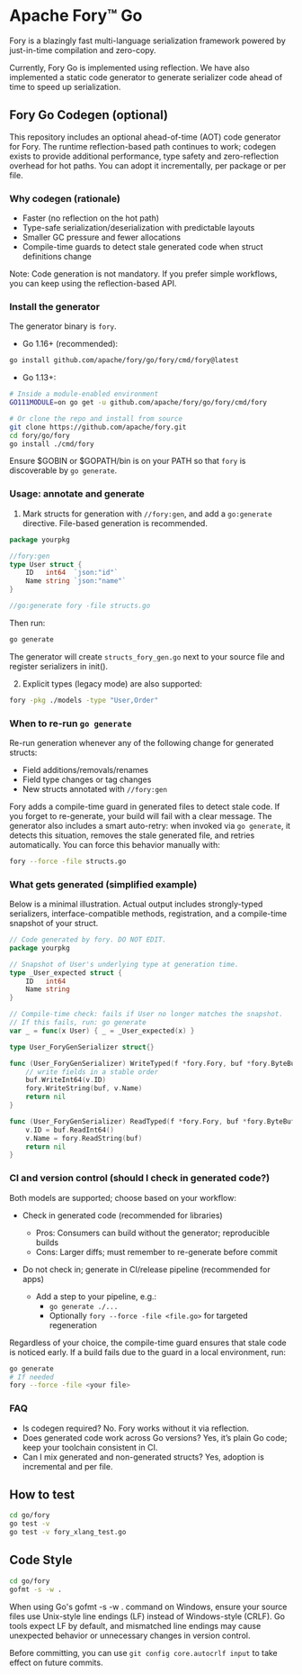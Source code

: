 # Apache Fory™ Go

Fory is a blazingly fast multi-language serialization framework powered by just-in-time compilation and zero-copy.

Currently, Fory Go is implemented using reflection. We have also implemented a static code generator to generate serializer code ahead of time to speed up serialization.

## Fory Go Codegen (optional)

This repository includes an optional ahead-of-time (AOT) code generator for Fory. The runtime reflection-based path continues to work; codegen exists to provide additional performance, type safety and zero-reflection overhead for hot paths. You can adopt it incrementally, per package or per file.

### Why codegen (rationale)

- Faster (no reflection on the hot path)
- Type-safe serialization/deserialization with predictable layouts
- Smaller GC pressure and fewer allocations
- Compile-time guards to detect stale generated code when struct definitions change

Note: Code generation is not mandatory. If you prefer simple workflows, you can keep using the reflection-based API.

### Install the generator

The generator binary is `fory`.

- Go 1.16+ (recommended):

```bash
go install github.com/apache/fory/go/fory/cmd/fory@latest
```

- Go 1.13+:

```bash
# Inside a module-enabled environment
GO111MODULE=on go get -u github.com/apache/fory/go/fory/cmd/fory

# Or clone the repo and install from source
git clone https://github.com/apache/fory.git
cd fory/go/fory
go install ./cmd/fory
```

Ensure $GOBIN or $GOPATH/bin is on your PATH so that `fory` is discoverable by `go generate`.

### Usage: annotate and generate

1. Mark structs for generation with `//fory:gen`, and add a `go:generate` directive. File-based generation is recommended.

```go
package yourpkg

//fory:gen
type User struct {
    ID   int64  `json:"id"`
    Name string `json:"name"`
}

//go:generate fory -file structs.go
```

Then run:

```bash
go generate
```

The generator will create `structs_fory_gen.go` next to your source file and register serializers in init().

2. Explicit types (legacy mode) are also supported:

```bash
fory -pkg ./models -type "User,Order"
```

### When to re-run `go generate`

Re-run generation whenever any of the following change for generated structs:

- Field additions/removals/renames
- Field type changes or tag changes
- New structs annotated with `//fory:gen`

Fory adds a compile-time guard in generated files to detect stale code. If you forget to re-generate, your build will fail with a clear message. The generator also includes a smart auto-retry: when invoked via `go generate`, it detects this situation, removes the stale generated file, and retries automatically. You can force this behavior manually with:

```bash
fory --force -file structs.go
```

### What gets generated (simplified example)

Below is a minimal illustration. Actual output includes strongly-typed serializers, interface-compatible methods, registration, and a compile-time snapshot of your struct.

```go
// Code generated by fory. DO NOT EDIT.
package yourpkg

// Snapshot of User's underlying type at generation time.
type _User_expected struct {
    ID   int64
    Name string
}

// Compile-time check: fails if User no longer matches the snapshot.
// If this fails, run: go generate
var _ = func(x User) { _ = _User_expected(x) }

type User_ForyGenSerializer struct{}

func (User_ForyGenSerializer) WriteTyped(f *fory.Fory, buf *fory.ByteBuffer, v *User) error {
    // write fields in a stable order
    buf.WriteInt64(v.ID)
    fory.WriteString(buf, v.Name)
    return nil
}

func (User_ForyGenSerializer) ReadTyped(f *fory.Fory, buf *fory.ByteBuffer, v *User) error {
    v.ID = buf.ReadInt64()
    v.Name = fory.ReadString(buf)
    return nil
}
```

### CI and version control (should I check in generated code?)

Both models are supported; choose based on your workflow:

- Check in generated code (recommended for libraries)
  - Pros: Consumers can build without the generator; reproducible builds
  - Cons: Larger diffs; must remember to re-generate before commit

- Do not check in; generate in CI/release pipeline (recommended for apps)
  - Add a step to your pipeline, e.g.:
    - `go generate ./...`
    - Optionally `fory --force -file <file.go>` for targeted regeneration

Regardless of your choice, the compile-time guard ensures that stale code is noticed early. If a build fails due to the guard in a local environment, run:

```bash
go generate
# If needed
fory --force -file <your file>
```

### FAQ

- Is codegen required? No. Fory works without it via reflection.
- Does generated code work across Go versions? Yes, it’s plain Go code; keep your toolchain consistent in CI.
- Can I mix generated and non-generated structs? Yes, adoption is incremental and per file.

## How to test

```bash
cd go/fory
go test -v
go test -v fory_xlang_test.go
```

## Code Style

```bash
cd go/fory
gofmt -s -w .
```

When using Go's gofmt -s -w . command on Windows, ensure your source files use Unix-style line endings (LF) instead of Windows-style (CRLF). Go tools expect LF by default, and mismatched line endings may cause unexpected behavior or unnecessary changes in version control.

Before committing, you can use `git config core.autocrlf input` to take effect on future commits.
